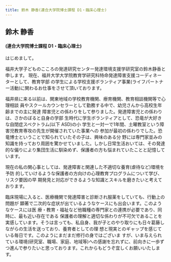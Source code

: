 ```yaml
---
title: 鈴木 静香(連合大学院博士課程 D1・臨床心理士)
---
```


## 鈴木 静香

#### (連合大学院博士課程 D1・臨床心理士)
はじめまして。 

福井大学子どものこころの発達研究センター発達環境支援学研究室の鈴木静香と申します。 現在、福井大学大学院教育学研究科特命発達障害支援コーディネーターとして、教育学部 の学生による学校支援ボランティア事業(ライフパートナー活動)に関わるお仕事をさせて頂いております。
福井県に来る以前は、関東地域の学校教育機関、療育機関、教育相談機関等で心理相談 員やスクールカウンセラーとして勤務する中で、幼児さんから高校生年齢までの主に発達 障害児との係わりをして参りました。発達障害児との係わりは、さかのぼると自身の学部 生時代に学生ボランティアとして、恐竜が大好きな自閉症スペクトラム(以下 ASD)の小 学生と一対一で1年間、土曜教室という障害児教育専攻の先生が開催されていた事業への 参加が最初の係わりでした。恐竜博士ということで知られていたその子は、興味のある分 野には専門家並みの知識を持っており周囲を驚かせていました。しかし日常生活おいては、その発達的な偏りにより集団生活に馴染めず、保護者の方も悩まれていたことと記憶しています。
現在の私の関心事としては、発達障害と関連した不適切な養育(虐待など)環境を予防 的していけるような保護者の方向けの心理教育プログラムについて学び、リスク要因の早 期発見と対応ができるような知識とスキルを磨きたいと考えております。
臨床現場に入ると、医療機関で発達障害と診断され服薬をしていても、行動上の問題が 顕著で二次的な症状が出ているようなケースにも出会います。このようなケースには医 療・教育・福祉など他職種の専門家との連携が必要であり、同時に、最も近い存在である 保護者の理解と適切な係わりが不可欠であることを実感しています。そうは言っても、私自身、我が子とのやり取りにも日々葛藤しながらの生活を送っており、養育者としての理 想と現実とのギャップを感じている毎日です。このようにまだまだ修行の身ではございま すが、いま与えられている環境(研究室、職場、家庭、地域等)への感謝を忘れずに、前向きに一歩ずつ進んで参りたいと思っております。これからもどうぞ宜しくお願いいたします。